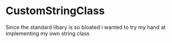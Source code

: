 # CustomStringClass
Since the standard libary is so bloated i wanted to try my hand at implementing my own string class
